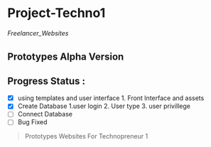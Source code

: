 # Project-Techno1
###### Freelancer_Websites
## Prototypes Alpha Version 
## Progress Status :
* [x] using templates and user interface
		1. Front Interface and assets
* [x] Create Database
		1.user login 
		2. User type 
		3. user privillege  
* [ ] Connect Database 
* [ ] Bug Fixed
>  Prototypes Websites 
 For Technopreneur 1 
